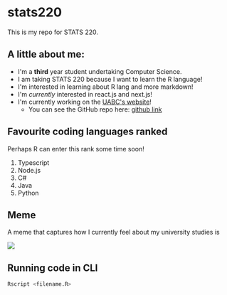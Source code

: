 # stats220

This is my repo for STATS 220.

## A little about me:

* I'm a **third** year student undertaking Computer Science.
* I am taking STATS 220 because I want to learn the R language!
* I'm interested in learning about R lang and more markdown!
* I'm *currently* interested in react.js and next.js!
* I'm currently working on the [UABC's website](https://uabc.wdcc.co.nz)!
  * You can see the GitHub repo here: [github link](https://github.com/UoaWDCC/uabc-portal/tree/main/public)

## Favourite coding languages ranked

Perhaps R can enter this rank some time soon!

1. Typescript
2. Node.js
3. C#
4. Java
5. Python

## Meme

A meme that captures how I currently feel about my university studies is

![](https://media1.tenor.com/m/rgJleMzUa8MAAAAC/bailes.gif)

## Running code in CLI

```bash
Rscript <filename.R>
```
